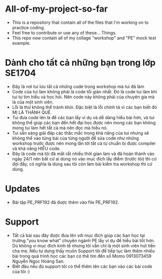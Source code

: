 # All-of-my-project-so-far
- This is a repository that contain all of the files that I'm working on to practice coding.
- Feel free to contribute or use any of these... Things.
- This repo now contain all of my collage "workshop" and "PE" mock test example.
 # Dành cho tất cả những bạn trong lớp SE1704 
- Đây là nơi tui lưu tất cả những code trong workshop mà tui đã làm
- Code của tui làm không phải là code tối giản nhất. Đó là code tui làm khi tui tự tìm hiểu và học hỏi. Nên code này không phải của chuyên gia mà là của một sinh viên.
- Lỗi là thứ không thể tránh khỏi. Đặc biệt là lỗi chính tả vì các bạn biết đó MỊ LÀ THÁNH QUÊ.
- Tui đưa code lên là để các bạn lấy ví dụ và dễ dàng hiểu bài hơn, và tui không thể giúp các bạn đến hết đại học được nên mong các bạn không mong tui làm hết tất cả mà nên đọc mà hiểu nó.
- Tui sẵn sàng giải đáp các thắc mắc trong khả năng của tui nhưng sẽ không thể vào từng bài của từng người để sửa code như những workshop trước được nên mong lần tới tất cả tự chuẩn bị được compiler và khả năng HIỂU code.
- Đây là code mà tôi đã mất rất nhiều thời gian làm và đã hoàn thành vào ngày 24/1 nên bất cứ ai dùng nó vào mục đích lấy điểm (trước tôi) thì cứ đợi đấy, có nghĩa là dùng sau tôi còn làm bài kiểm tra workshop thì cứ dùng.
# Updates
- Bài tập PE_PRF192 đã được thêm vào file PE_PRF192.
# Support
- Tất cả bài sau đây được đưa lên với mục đích giúp các bạn học tại trường "you know what" chuyên ngành PE lấy ví dụ để hiểu bài tốt hơn. 
  Dù không vì mục đích kinh tế nhưng tôi vẫn chỉ là một sinh viên hút tiền cha mẹ. Nếu tự dưng thấy muốn Support tôi để tiếp tục làm thêm nhiều bài trong quá trình học các bạn có thể tìm đến số Momo 0913073459 Nguyễn Ngọc Hoàng San.
- Biết đâu nếu đủ support tôi có thể thêm tên các bạn vào các bài code của tôi :)